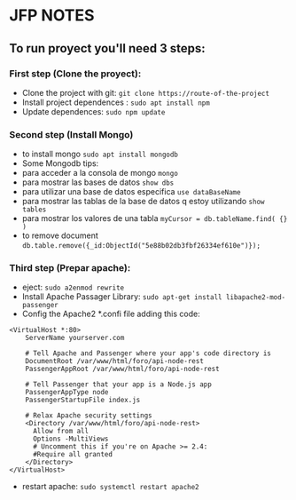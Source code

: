 # JFP NOTES

## To run proyect you'll need 3 steps:
### First step (Clone the proyect):
* Clone the project with git: `git clone https://route-of-the-project` 
* Install project dependences : `sudo apt install npm`
* Update dependences: `sudo npm update`

### Second step (Install Mongo)
* to install mongo `sudo apt install mongodb`
* Some Mongodb tips:
* para acceder a la consola de mongo `mongo`
* para mostrar las bases de datos `show dbs`
* para utilizar una base de datos especifica `use dataBaseName`
* para mostrar las tablas de la base de datos q estoy utilizando `show tables`
* para mostrar los valores de una tabla `myCursor = db.tableName.find( {} )`
* to remove document `db.table.remove({_id:ObjectId("5e88b02db3fbf26334ef610e")});`

### Third step (Prepar apache):
* eject: `sudo a2enmod rewrite`
* Install Apache Passager Library: `sudo apt-get install libapache2-mod-passenger`
* Config the Apache2 *.confi file adding this code:
```
<VirtualHost *:80>
    ServerName yourserver.com

    # Tell Apache and Passenger where your app's code directory is
    DocumentRoot /var/www/html/foro/api-node-rest
    PassengerAppRoot /var/www/html/foro/api-node-rest

    # Tell Passenger that your app is a Node.js app
    PassengerAppType node
    PassengerStartupFile index.js

    # Relax Apache security settings
    <Directory /var/www/html/foro/api-node-rest>
      Allow from all
      Options -MultiViews
      # Uncomment this if you're on Apache >= 2.4:
      #Require all granted
    </Directory>
</VirtualHost>
```
* restart apache: `sudo systemctl restart apache2`
